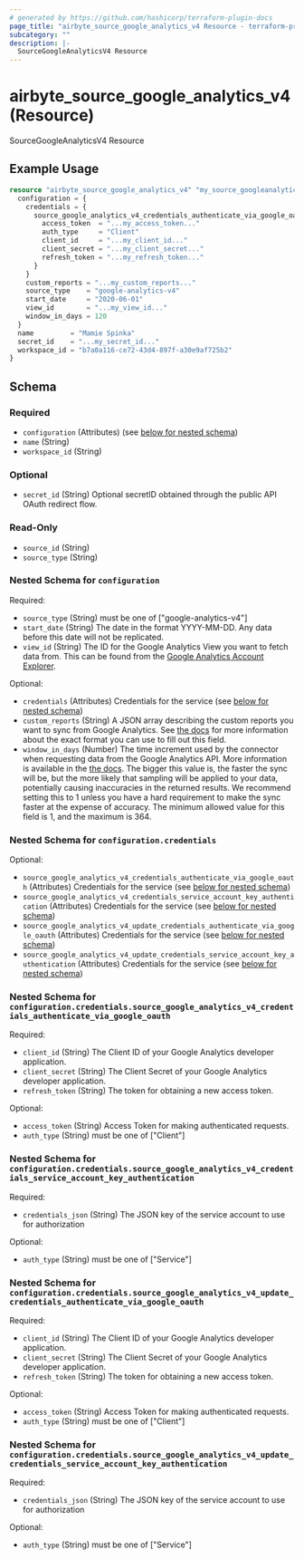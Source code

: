```yaml
---
# generated by https://github.com/hashicorp/terraform-plugin-docs
page_title: "airbyte_source_google_analytics_v4 Resource - terraform-provider-airbyte"
subcategory: ""
description: |-
  SourceGoogleAnalyticsV4 Resource
---
```


# airbyte_source_google_analytics_v4 (Resource)

SourceGoogleAnalyticsV4 Resource

## Example Usage

```terraform
resource "airbyte_source_google_analytics_v4" "my_source_googleanalyticsv4" {
  configuration = {
    credentials = {
      source_google_analytics_v4_credentials_authenticate_via_google_oauth_ = {
        access_token  = "...my_access_token..."
        auth_type     = "Client"
        client_id     = "...my_client_id..."
        client_secret = "...my_client_secret..."
        refresh_token = "...my_refresh_token..."
      }
    }
    custom_reports = "...my_custom_reports..."
    source_type    = "google-analytics-v4"
    start_date     = "2020-06-01"
    view_id        = "...my_view_id..."
    window_in_days = 120
  }
  name         = "Mamie Spinka"
  secret_id    = "...my_secret_id..."
  workspace_id = "b7a0a116-ce72-43d4-897f-a30e9af725b2"
}
```

<!-- schema generated by tfplugindocs -->
## Schema

### Required

- `configuration` (Attributes) (see [below for nested schema](#nestedatt--configuration))
- `name` (String)
- `workspace_id` (String)

### Optional

- `secret_id` (String) Optional secretID obtained through the public API OAuth redirect flow.

### Read-Only

- `source_id` (String)
- `source_type` (String)

<a id="nestedatt--configuration"></a>
### Nested Schema for `configuration`

Required:

- `source_type` (String) must be one of ["google-analytics-v4"]
- `start_date` (String) The date in the format YYYY-MM-DD. Any data before this date will not be replicated.
- `view_id` (String) The ID for the Google Analytics View you want to fetch data from. This can be found from the <a href="https://ga-dev-tools.appspot.com/account-explorer/">Google Analytics Account Explorer</a>.

Optional:

- `credentials` (Attributes) Credentials for the service (see [below for nested schema](#nestedatt--configuration--credentials))
- `custom_reports` (String) A JSON array describing the custom reports you want to sync from Google Analytics. See <a href="https://docs.airbyte.com/integrations/sources/google-analytics-v4#data-processing-latency">the docs</a> for more information about the exact format you can use to fill out this field.
- `window_in_days` (Number) The time increment used by the connector when requesting data from the Google Analytics API. More information is available in the <a href="https://docs.airbyte.com/integrations/sources/google-analytics-v4/#sampling-in-reports">the docs</a>. The bigger this value is, the faster the sync will be, but the more likely that sampling will be applied to your data, potentially causing inaccuracies in the returned results. We recommend setting this to 1 unless you have a hard requirement to make the sync faster at the expense of accuracy. The minimum allowed value for this field is 1, and the maximum is 364.

<a id="nestedatt--configuration--credentials"></a>
### Nested Schema for `configuration.credentials`

Optional:

- `source_google_analytics_v4_credentials_authenticate_via_google_oauth` (Attributes) Credentials for the service (see [below for nested schema](#nestedatt--configuration--credentials--source_google_analytics_v4_credentials_authenticate_via_google_oauth))
- `source_google_analytics_v4_credentials_service_account_key_authentication` (Attributes) Credentials for the service (see [below for nested schema](#nestedatt--configuration--credentials--source_google_analytics_v4_credentials_service_account_key_authentication))
- `source_google_analytics_v4_update_credentials_authenticate_via_google_oauth` (Attributes) Credentials for the service (see [below for nested schema](#nestedatt--configuration--credentials--source_google_analytics_v4_update_credentials_authenticate_via_google_oauth))
- `source_google_analytics_v4_update_credentials_service_account_key_authentication` (Attributes) Credentials for the service (see [below for nested schema](#nestedatt--configuration--credentials--source_google_analytics_v4_update_credentials_service_account_key_authentication))

<a id="nestedatt--configuration--credentials--source_google_analytics_v4_credentials_authenticate_via_google_oauth"></a>
### Nested Schema for `configuration.credentials.source_google_analytics_v4_credentials_authenticate_via_google_oauth`

Required:

- `client_id` (String) The Client ID of your Google Analytics developer application.
- `client_secret` (String) The Client Secret of your Google Analytics developer application.
- `refresh_token` (String) The token for obtaining a new access token.

Optional:

- `access_token` (String) Access Token for making authenticated requests.
- `auth_type` (String) must be one of ["Client"]


<a id="nestedatt--configuration--credentials--source_google_analytics_v4_credentials_service_account_key_authentication"></a>
### Nested Schema for `configuration.credentials.source_google_analytics_v4_credentials_service_account_key_authentication`

Required:

- `credentials_json` (String) The JSON key of the service account to use for authorization

Optional:

- `auth_type` (String) must be one of ["Service"]


<a id="nestedatt--configuration--credentials--source_google_analytics_v4_update_credentials_authenticate_via_google_oauth"></a>
### Nested Schema for `configuration.credentials.source_google_analytics_v4_update_credentials_authenticate_via_google_oauth`

Required:

- `client_id` (String) The Client ID of your Google Analytics developer application.
- `client_secret` (String) The Client Secret of your Google Analytics developer application.
- `refresh_token` (String) The token for obtaining a new access token.

Optional:

- `access_token` (String) Access Token for making authenticated requests.
- `auth_type` (String) must be one of ["Client"]


<a id="nestedatt--configuration--credentials--source_google_analytics_v4_update_credentials_service_account_key_authentication"></a>
### Nested Schema for `configuration.credentials.source_google_analytics_v4_update_credentials_service_account_key_authentication`

Required:

- `credentials_json` (String) The JSON key of the service account to use for authorization

Optional:

- `auth_type` (String) must be one of ["Service"]


